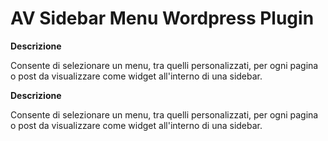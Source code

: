 <h1>AV Sidebar Menu Wordpress Plugin</h1>
<b>Descrizione</b>
<p>
Consente di selezionare un menu, tra quelli personalizzati, per ogni pagina o post da visualizzare come widget all'interno di una sidebar.
</p>
<b>Descrizione</b>
<p>
Consente di selezionare un menu, tra quelli personalizzati, per ogni pagina o post da visualizzare come widget all'interno di una sidebar.
</p>
